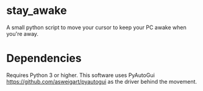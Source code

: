 # stay_awake
A small python script to move your cursor to keep your PC awake when you're away.

# Dependencies
Requires Python 3 or higher. This software uses PyAutoGui https://github.com/asweigart/pyautogui as the driver behind the movement.
